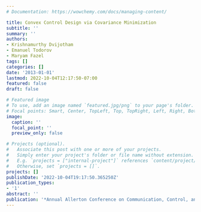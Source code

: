 ```yaml
---
# Documentation: https://wowchemy.com/docs/managing-content/

title: Convex Control Design via Covariance Minimization
subtitle: ''
summary: ''
authors:
- Krishnamurthy Dvijotham
- Emanuel Todorov
- Maryam Fazel
tags: []
categories: []
date: '2013-01-01'
lastmod: 2022-10-04T12:17:50-07:00
featured: false
draft: false

# Featured image
# To use, add an image named `featured.jpg/png` to your page's folder.
# Focal points: Smart, Center, TopLeft, Top, TopRight, Left, Right, BottomLeft, Bottom, BottomRight.
image:
  caption: ''
  focal_point: ''
  preview_only: false

# Projects (optional).
#   Associate this post with one or more of your projects.
#   Simply enter your project's folder or file name without extension.
#   E.g. `projects = ["internal-project"]` references `content/project/deep-learning/index.md`.
#   Otherwise, set `projects = []`.
projects: []
publishDate: '2022-10-04T19:17:50.365250Z'
publication_types:
- '1'
abstract: ''
publication: '*Annual Allerton Conference on Communication, Control, and Computing*'
---
```

